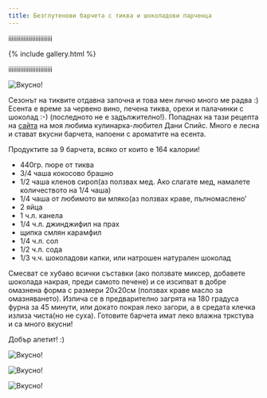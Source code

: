 ```yaml
---
title: Безглутенови барчета с тиква и шоколадови парченца
---
```


iiiiiiiiiiiiiiiiiiiiiiiiii

{% include gallery.html %}

iiiiiiiiiiiiiiiiiiiiiiiiii

![Вкусно!](/images/2018/10/BFCA642A-8BCC-476B-B1F7-FF3992BF2750.jpeg "Да Ви е сладко!")

Сезонът на тиквите отдавна започна и това мен лично много ме радва :) Есента е време за червено вино, печена тиква, орехи и палачинки с шоколад :-) (последното не е задължително!). Попаднах на тази рецепта на <a href="http://Www.cleananddelicious.com">сайта</a> на моя любима кулинарка-любител Дани Спийс. Много е лесна и стават вкусни барчета, напоени с ароматите на есента.

Продуктите за 9 барчета, всяко от които е 164 калории!
<ul>
 	<li>440гр. пюре от тиква</li>
 	<li>3/4 чаша кокосово брашно</li>
 	<li>1/2 чаша кленов сироп(аз ползвах мед. Ако слагате мед, намалете количеството на 1/4 чаша)</li>
 	<li>1/4 чаша от любимото ви мляко(аз ползвах краве, пълномаслено’</li>
 	<li>2 яйца</li>
 	<li>1 ч.л. канела</li>
 	<li>1/4 ч.л. джинджифил на прах</li>
 	<li>щипка смлян карамфил</li>
 	<li>1/4 ч.л. сол</li>
 	<li>1/2 ч.л. сода</li>
 	<li>1/3 ч.ч. шоколадови капки, или натрошен натурален шоколад</li>
</ul>
Смесват се хубаво всички съставки (ако ползвате миксер, добавете шоколада накрая, преди самото печене) и се изсипват в добре омазнена форма с размери 20х20см (ползвах краве масло за омазняването). Изпича се в предварително загрята на 180 градуса фурна за 45 минути, или докато покрая леко загори, а в средата клечка излиза чиста(но не суха). Готовите барчета имат леко влажна тркстува и са много вкусни!

Добър апетит! :)

![Вкусно!](/images/2018/10/C337A17B-3EFD-43A5-9E11-B455BEABA8EF.jpeg "Да Ви е сладко!")

![Вкусно!](/images/2018/10/118F1E7B-C4DA-40AC-9AA3-686E35259BD4.jpeg "Да Ви е сладко!")

![Вкусно!](/images/2018/10/A51F212C-F9D5-43D7-A3F4-67981F3D4A8E.jpeg "Да Ви е сладко!")
